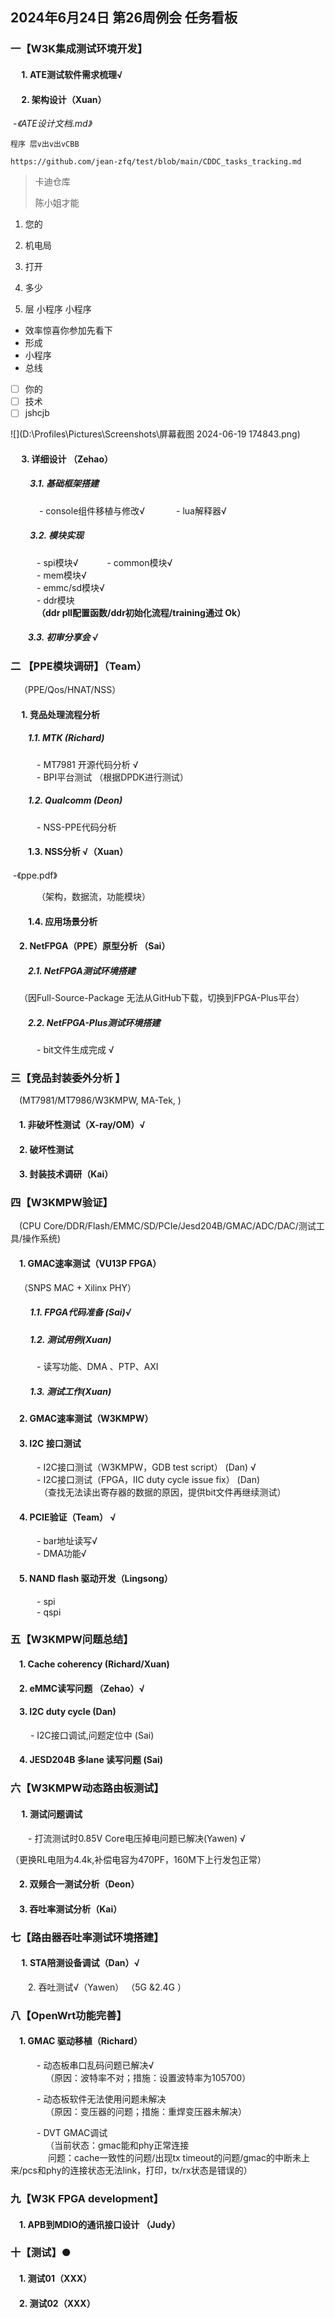 ## 2024年6月24日 第26周例会  任务看板

### 一【W3K集成测试环境开发】

#### &emsp; 1.	ATE测试软件需求梳理√

#### &emsp; 2. 架构设计（Xuan）

​           *-《ATE设计文档.md》*

`程序 层v出v出vCBB`

`https://github.com/jean-zfq/test/blob/main/CDDC_tasks_tracking.md`

[](https://github.com/jean-zfq/test/blob/main/CDDC_tasks_tracking.md)

[](https://www.baidu.com/)

> 卡迪仓库
>
> 陈小姐才能



1. 您的
2. 机电局
3. 打开
4. 多少

5. 层
小程序 
小程序



- 效率惊喜你参加先看下
- 形成
- 小程序
- 总线



- [ ] 你的
- [ ] 技术
- [ ] jshcjb

![](D:\Profiles\Pictures\Screenshots\屏幕截图 2024-06-19 174843.png)

#### &emsp; 3. 详细设计 （Zehao）

##### &emsp;&emsp; 3.1.    基础框架搭建

&emsp;&emsp;&emsp; - console组件移植与修改√ 
&emsp;&emsp; &emsp;- lua解释器√  

##### &emsp;&emsp; 3.2. 模块实现

&emsp;&emsp;&emsp;-	spi模块√ 
&emsp;&emsp;&emsp;-    common模块√  
&emsp;&emsp;&emsp;-	mem模块√  
&emsp;&emsp;&emsp;-	emmc/sd模块√  
&emsp;&emsp;&emsp;-	ddr模块  
&emsp;&emsp;&emsp;**（ddr pll配置函数/ddr初始化流程/training通过 Ok）**  

##### &emsp;&emsp;3.3. 初审分享会 √



### 二 【PPE模块调研】（Team）

&emsp;（PPE/Qos/HNAT/NSS） 
#### &emsp; 1. 竞品处理流程分析
##### &emsp;&emsp;1.1. MTK (Richard)
&emsp;&emsp;&emsp;- MT7981 开源代码分析 √  
&emsp;&emsp;&emsp;- BPI平台测试  （根据DPDK进行测试） 

##### &emsp;&emsp;1.2. Qualcomm (Deon)
&emsp;&emsp;&emsp;- NSS-PPE代码分析 

#### &emsp;&emsp;1.3. NSS分析 √（Xuan）

​             -《ppe.pdf》  

&emsp;&emsp;&emsp;（架构，数据流，功能模块）
#### &emsp;&emsp;1.4. 应用场景分析 
#### &emsp;2. NetFPGA（PPE）原型分析 （Sai）

##### &emsp;&emsp;2.1. NetFPGA测试环境搭建

&emsp;（因Full-Source-Package 无法从GitHub下载，切换到FPGA-Plus平台）

##### &emsp;&emsp;2.2. NetFPGA-Plus测试环境搭建

&emsp;&emsp;&emsp;- bit文件生成完成 √ 


### 三【竞品封装委外分析 】

&emsp;(MT7981/MT7986/W3KMPW, MA-Tek, )   
#### &emsp;1.    非破坏性测试（X-ray/OM）√
#### &emsp;2.    破坏性测试

#### &emsp;3.    封装技术调研（Kai）  


### 四【W3KMPW验证】
&emsp;(CPU Core/DDR/Flash/EMMC/SD/PCIe/Jesd204B/GMAC/ADC/DAC/测试工具/操作系统)

#### &emsp;1. GMAC速率测试（VU13P FPGA）

&emsp;（SNPS MAC + Xilinx PHY）

##### &emsp;&emsp; 1.1.   FPGA代码准备 (Sai)√

##### &emsp;&emsp; 1.2.   测试用例(Xuan)

&emsp;&emsp;&emsp;- 读写功能、DMA 、PTP、AXI
##### &emsp;&emsp; 1.3.   测试工作(Xuan)  
#### &emsp;2. GMAC速率测试（W3KMPW）
#### &emsp;3. I2C  接口测试 
&emsp;&emsp;&emsp;- I2C接口测试（W3KMPW，GDB test script） (Dan) √  
&emsp;&emsp;&emsp;- I2C接口测试（FPGA，IIC duty cycle issue fix） (Dan)    
&emsp;&emsp;&emsp; （查找无法读出寄存器的数据的原因，提供bit文件再继续测试）
#### &emsp;4. PCIE验证（Team）  √
&emsp;&emsp;&emsp;- bar地址读写√   
&emsp;&emsp;&emsp;- DMA功能√  
#### &emsp;5. NAND flash 驱动开发（Lingsong）  
&emsp;&emsp;&emsp;- spi   
&emsp;&emsp;&emsp;- qspi   

### 五【W3KMPW问题总结】
#### &emsp;1.  Cache coherency (Richard/Xuan)
#### &emsp;2.  eMMC读写问题 （Zehao）√

#### &emsp;3.  I2C duty cycle (Dan)
&emsp; &emsp;- I2C接口调试,问题定位中 (Sai)  
#### &emsp;4.  JESD204B 多lane 读写问题 (Sai)   


### 六【W3KMPW动态路由板测试】
#### &emsp; 1.   测试问题调试
&emsp;&emsp;- 打流测试时0.85V Core电压掉电问题已解决(Yawen)  √     

（更换RL电阻为4.4k,补偿电容为470PF，160M下上行发包正常）

#### &emsp;2.   双频合一测试分析（Deon）  
#### &emsp;3.   吞吐率测试分析（Kai）



### 七【路由器吞吐率测试环境搭建】
#### &emsp; 1. STA陪测设备调试（Dan）√    
&emsp;&emsp;2. 吞吐测试√（Yawen） （5G &2.4G ）  


### 八【OpenWrt功能完善】
#### &emsp;1.   GMAC 驱动移植（Richard）  
&emsp;&emsp;&emsp;- 动态板串口乱码问题已解决√   
&emsp;&emsp;&emsp;&emsp;（原因：波特率不对；措施：设置波特率为105700）  
    

&emsp;&emsp;&emsp;- 动态板软件无法使用问题未解决       
&emsp;&emsp;&emsp;&emsp;（原因：变压器的问题；措施：重焊变压器未解决）  


&emsp;&emsp;&emsp;- DVT GMAC调试  
&emsp;&emsp;&emsp;&emsp;（当前状态：gmac能和phy正常连接<br>
&emsp;&emsp;&emsp;&emsp;  问题：cache一致性的问题/出现tx timeout的问题/gmac的中断未上来/pcs和phy的连接状态无法link，打印，tx/rx状态是错误的）  



### 九【W3K FPGA development】
#### &emsp;1.   APB到MDIO的通讯接口设计 （Judy）

### 十【测试】●

#### &emsp;1. 测试01（XXX）

#### &emsp;2. 测试02（XXX）





